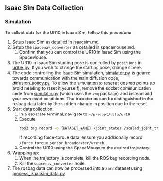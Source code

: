 ## Isaac Sim Data Collection

### Simulation
To collect data for the UR10 in Isaac Sim, follow this procedure:
1. Setup Isaac Sim as detailed in [isaacsim.md](./isaacsim.md).
2. Setup the `spacenav_converter` as detailed in [spacemouse.md](./spacemouse.md).
   1. Confirm that you can control the UR10 in Isaac Sim using the SpaceMouse.
3. The UR10 in Isaac Sim starting pose is controlled by `positions` in [ur10e.py](../src/simulator_isaac/ur10e.py). If you wish to change the starting pose, change it here.
4. The code controlling the Isaac Sim simulation, [simulator.py](../src/simulator_isaac/simulator.py), is geared towards communication with the main diffusion code, [diffusion_policy.py](../src/prodapt/diffusion_policy.py). To allow the simulation to reset at desired points (to avoid needing to reset it yourself), remove the socket communication code from [simulator.py](../src/simulator_isaac/simulator.py) (which uses the `zmq` package) and instead add your own reset conditions. The trajectories can be distinguished in the rosbag data later by the sudden change in position due to the reset.
5. Start data collection:
   1. In a separate terminal, navigate to `~/prodapt/data/ur10`
   2. Execute
        ```bash
        ros2 bag record -o {DATASET_NAME} /joint_states /scaled_joint_trajectory_controller/joint_trajectory
        ```
      If recording force-torque data, ensure you additionally record `/force_torque_sensor_broadcaster/wrench`.
   3. Control the UR10 using the SpaceMouse to the desired trajectory.
6. Wrapping up:
   1. When the trajectory is complete, kill the ROS bag recording node.
   2. Kill the `spacenav_converter` node.
7. The rosbag data can now be processed into a `zarr` dataset using [process_isaacsim_data.py](../src/prodapt/dataset/process_isaacsim_data.py).
